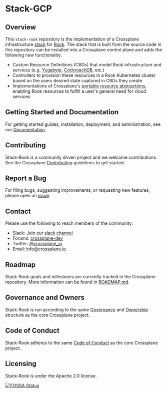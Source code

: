 # Stack-GCP

## Overview

This `stack-rook` repository is the implementation of a Crossplane infrastructure
[stack](https://github.com/crossplaneio/crossplane/blob/master/design/design-doc-stacks.md) for
[Rook](https://rook.io/).
The stack that is built from the source code in this repository can be installed into a Crossplane control plane and adds the following new functionality:

* Custom Resource Definitions (CRDs) that model Rook infrastructure and services (e.g. [Yugabyte](https://github.com/yugabyte/yugabyte-db), [CockroachDB](https://github.com/cockroachdb/cockroach), etc.)
* Controllers to provision these resources in a Rook Kubernetes cluster based on the users desired state captured in CRDs they create
* Implementations of Crossplane's [portable resource abstractions](https://crossplane.io/docs/master/running-resources.html), enabling Rook resources to fulfill a user's general need for cloud services

## Getting Started and Documentation

For getting started guides, installation, deployment, and administration, see our [Documentation](https://crossplane.io/docs/latest).

## Contributing

Stack-Rook is a community driven project and we welcome contributions.
See the Crossplane [Contributing](https://github.com/crossplaneio/crossplane/blob/master/CONTRIBUTING.md) guidelines to get started.

## Report a Bug

For filing bugs, suggesting improvements, or requesting new features, please open an [issue](https://github.com/crossplaneio/stack-rook/issues).

## Contact

Please use the following to reach members of the community:

- Slack: Join our [slack channel](https://slack.crossplane.io)
- Forums: [crossplane-dev](https://groups.google.com/forum/#!forum/crossplane-dev)
- Twitter: [@crossplane_io](https://twitter.com/crossplane_io)
- Email: [info@crossplane.io](mailto:info@crossplane.io)

## Roadmap

Stack-Rook goals and milestones are currently tracked in the Crossplane repository.
More information can be found in [ROADMAP.md](https://github.com/crossplaneio/crossplane/blob/master/ROADMAP.md).

## Governance and Owners

Stack-Rook is run according to the same [Governance](https://github.com/crossplaneio/crossplane/blob/master/GOVERNANCE.md) and [Ownership](https://github.com/crossplaneio/crossplane/blob/master/OWNERS.md) structure as the core Crossplane project.

## Code of Conduct

Stack-Rook adheres to the same [Code of Conduct](https://github.com/crossplaneio/crossplane/blob/master/CODE_OF_CONDUCT.md) as the core Crossplane project.

## Licensing

Stack-Rook is under the Apache 2.0 license.

[![FOSSA Status](https://app.fossa.io/api/projects/git%2Bgithub.com%2Fcrossplaneio%2Fstack-rook.svg?type=large)](https://app.fossa.io/projects/git%2Bgithub.com%2Fcrossplaneio%2Fstack-rook?ref=badge_large)
